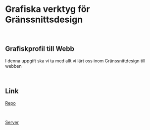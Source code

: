 # Grafiska verktyg för Gränssnittsdesign

<br>

## Grafiskprofil till Webb

I denna uppgift ska vi ta med allt vi lärt oss inom Gränssnittdesign till webben

<br>

## Link

[Repo](https://github.com/empafrontend/whacko-taco.git)

<br>

[Server](https://whackotaco.netlify.app/)
